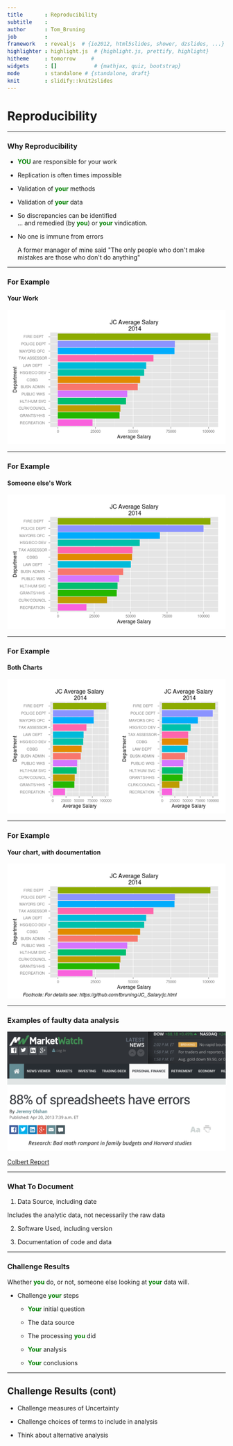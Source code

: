 ```yaml
---
title       : Reproducibility
subtitle    : 
author      : Tom_Bruning
job         : 
framework   : revealjs  # {io2012, html5slides, shower, dzslides, ...}
highlighter : highlight.js  # {highlight.js, prettify, highlight}
hitheme     : tomorrow     # 
widgets     : []            # {mathjax, quiz, bootstrap}
mode        : standalone # {standalone, draft}
knit        : slidify::knit2slides
---
```

   
# Reproducibility  

---
### Why Reproducibility

- <span style="color:green; font-weight:bold">YOU</span> are responsible for your work
- Replication is often times impossible

- Validation of <span style="color:green; font-weight:bold">your</span> methods

- Validation of <span style="color:green; font-weight:bold">your</span>  data

- So discrepancies can be identified  
    ... and remedied (by <span style="color:green; font-weight:bold">you</span>) or <span style="color:green; font-weight:bold">your</span> vindication.

- No one is immune from errors

    A former manager of mine said "The only people who don't make mistakes are those who don't do anything"

---
### For Example
#### Your Work
![Your Work](./assets/img/plot1.png)

---
### For Example
#### Someone else's Work
![Your Work](./assets/img/plot2.png)

---
### For Example
#### Both Charts
![Your Work](./assets/img/plot3.png)

---
### For Example
#### Your chart, with documentation
![Your Work](./assets/img/plot4.png)

---
### Examples of faulty data analysis

![Market Watch](./assets/img/ss_errors.png)

 [Colbert Report](http://on.cc.com/1rKue88 "Colbert Report")
 

---
### What To Document

1. Data Source, including date

  Includes the analytic data, not necessarily the raw data

2. Software Used, including version

3. Documentation of code and data

---
### Challenge Results

Whether <span style="color:green; font-weight:bold">you</span> do, or not, someone else looking at <span style="color:green; font-weight:bold">your</span> data will.

- Challenge <span style="color:green; font-weight:bold">your</span> steps

  - <span style="color:green; font-weight:bold">Your</span> initial question

  - The data source

  - The processing <span style="color:green; font-weight:bold">you</span> did

  - <span style="color:green; font-weight:bold">Your</span> analysis

  - <span style="color:green; font-weight:bold">Your</span> conclusions 

---
## Challenge Results (cont)

- Challenge measures of Uncertainty

- Challenge choices of terms to include in analysis

- Think about alternative analysis

